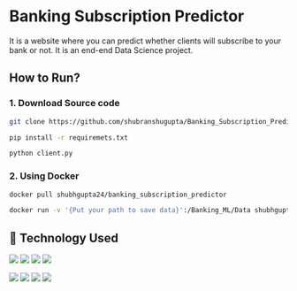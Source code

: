 # Banking Subscription Predictor

It is a website where you can predict whether clients will subscribe to your bank or not. It is an end-end Data Science project.

## How to Run?

### 1. Download Source code

```bash
git clone https://github.com/shubranshugupta/Banking_Subscription_Predictor_with_deployment.git

pip install -r requiremets.txt

python client.py
```

### 2. Using Docker

```bash
docker pull shubhgupta24/banking_subscription_predictor

docker run -v '{Put your path to save data}':/Banking_ML/Data shubhgupta24/banking_subscription_predictor
```

## 🔧 Technology Used

![](https://img.shields.io/badge/Tools-Flask-informational?style=flat&logo=flask&logoColor=white&color=2bbc8a)
![](https://img.shields.io/badge/Tools-Catboost-informational?style=flat&logo=catboost&logoColor=white&color=2bbc8a)
![](https://img.shields.io/badge/Tools-Docker-informational?style=flat&logo=docker&logoColor=white&color=2bbc8a)
![](https://img.shields.io/badge/Tools-Heroku-informational?style=flat&logo=heroku&logoColor=white&color=2bbc8a)

![](https://img.shields.io/badge/Code-Python-informational?style=flat&logo=python&logoColor=white&color=2bbc8a)
![](https://img.shields.io/badge/Code-Html-informational?style=flat&logo=html5&logoColor=white&color=2bbc8a)
![](https://img.shields.io/badge/Code-CSS-informational?style=flat&logo=css3&logoColor=white&color=2bbc8a)
![](https://img.shields.io/badge/Code-JavaScript-informational?style=flat&logo=javascript&logoColor=white&color=2bbc8a)

